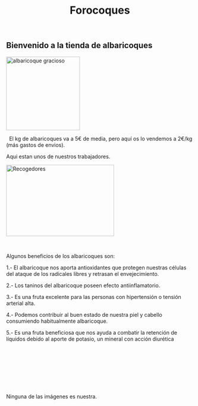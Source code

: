 <h1 style="text-align: center;">Forocoques</h1>
<p>&nbsp;</p>
<h2>Bienvenido a la tienda de albaricoques</h2>
<p><img src="https://www.decosoon.com/90640-thickbox_default/vinilo-albaricoque-gracioso.jpg" alt="albaricoque gracioso" width="198" height="198" /></p>
<p>&nbsp; El kg de albaricoques va a 5&euro; de media, pero aqu&iacute; os lo vendemos a 2&euro;/kg (m&aacute;s gastos de envios).</p>
<p>Aqui estan unos de nuestros trabajadores.</p>
<p><img src="http://servicios.laverdad.es/agroregion/pg220306/img/002D3CTGP1_1.jpg" alt="Recogedores" width="290" height="192" /></p>
<p>&nbsp;</p>
<p>Algunos beneficios de los albaricoques son:</p>
<p>1.- El albaricoque nos aporta antioxidantes que protegen nuestras células del ataque de los radicales libres y retrasan el envejecimiento.</p>
<p>2.- Los taninos del albaricoque poseen efecto antiinflamatorio.</p>
<p>3.- Es una fruta excelente para las personas con hipertensión o tensión arterial alta.</p>
<p>4.- Podemos contribuir al buen estado de nuestra piel y cabello consumiendo habitualmente albaricoque.</p>
<p>5.- Es una fruta beneficiosa que nos ayuda a combatir la retención de líquidos debido al aporte de potasio, un mineral con acción diurética</p>
<p>&nbsp;</p>
<p>&nbsp;</p>
<p>&nbsp;</p>
<p>&nbsp;</p>
<p>Ninguna de las im&aacute;genes es nuestra.</p>
